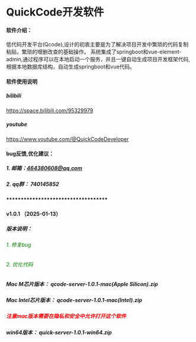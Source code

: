 # QuickCode开发软件

#### 软件介绍：
低代码开发平台(Qcode),设计的初衷主要是为了解决项目开发中繁琐的代码复制粘贴，繁琐的增删改查的基础操作。
系统集成了springboot和vue-element-admin,通过程序可以在本地启动一个服务，并且一键自动生成项目开发框架代码,根据本地数据库结构，自动生成springboot和vue代码。


#### 软件使用说明
##### bilibili
https://space.bilibili.com/95329979

##### youtube
https://www.youtube.com/@QuickCodeDeveloper


#### bug反馈,优化建议：
##### 1. 邮箱：464380608@qq.com
##### 2. qq群： 740145852 



#### ***********************************
#### v1.0.1 （2025-01-13）

##### 版本说明：

###### <span style="color:green">1. 修复bug</span>
###### <span style="color:green">2. 优化代码</span>

##### Mac M芯片版本： **qcode-server-1.0.1-mac(Apple Silicon).zip**

##### Mac Intel芯片版本： **qcode-server-1.0.1-mac(Intel).zip**

##### **<span style="color:red">注意mac版本需要在隐私和安全中允许打开这个软件</span>**


##### win64版本： **quick-server-1.0.1-win64.zip**












